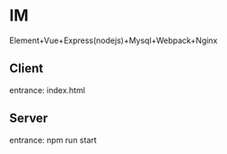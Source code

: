 # IM
Element+Vue+Express(nodejs)+Mysql+Webpack+Nginx

## Client
entrance: index.html  
  
## Server
entrance: npm run start  
  